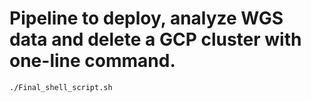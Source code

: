 # Pipeline to deploy, analyze WGS data and delete a GCP cluster with one-line command. 


```./Final_shell_script.sh ```
